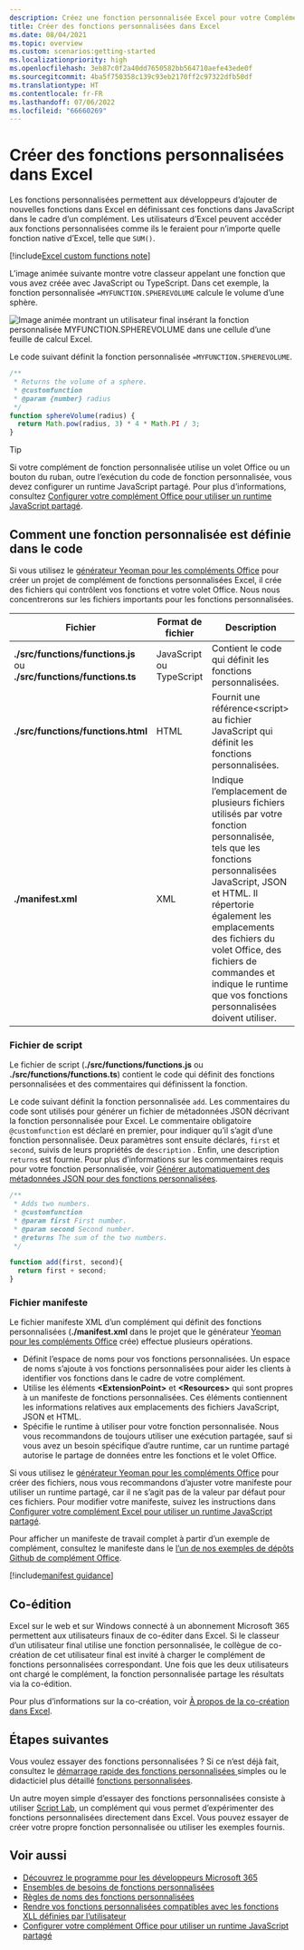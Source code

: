 ```yaml
---
description: Créez une fonction personnalisée Excel pour votre Complément Office.
title: Créer des fonctions personnalisées dans Excel
ms.date: 08/04/2021
ms.topic: overview
ms.custom: scenarios:getting-started
ms.localizationpriority: high
ms.openlocfilehash: 3eb87c0f2a40dd7650582bb564710aefe43ede0f
ms.sourcegitcommit: 4ba5f750358c139c93eb2170ff2c97322dfb50df
ms.translationtype: HT
ms.contentlocale: fr-FR
ms.lasthandoff: 07/06/2022
ms.locfileid: "66660269"
---
```

# <a name="create-custom-functions-in-excel"></a>Créer des fonctions personnalisées dans Excel

Les fonctions personnalisées permettent aux développeurs d’ajouter de nouvelles fonctions dans Excel en définissant ces fonctions dans JavaScript dans le cadre d’un complément. Les utilisateurs d’Excel peuvent accéder aux fonctions personnalisées comme ils le feraient pour n’importe quelle fonction native d’Excel, telle que `SUM()`.

[!include[Excel custom functions note](../includes/excel-custom-functions-note.md)]

L’image animée suivante montre votre classeur appelant une fonction que vous avez créée avec JavaScript ou TypeScript. Dans cet exemple, la fonction personnalisée `=MYFUNCTION.SPHEREVOLUME` calcule le volume d’une sphère.

![Image animée montrant un utilisateur final insérant la fonction personnalisée MYFUNCTION.SPHEREVOLUME dans une cellule d’une feuille de calcul Excel.](../images/SphereVolumeNew.gif)

Le code suivant définit la fonction personnalisée `=MYFUNCTION.SPHEREVOLUME`.

```js
/**
 * Returns the volume of a sphere.
 * @customfunction
 * @param {number} radius
 */
function sphereVolume(radius) {
  return Math.pow(radius, 3) * 4 * Math.PI / 3;
}
```

> [!TIP]
> Si votre complément de fonction personnalisée utilise un volet Office ou un bouton du ruban, outre l’exécution du code de fonction personnalisée, vous devez configurer un runtime JavaScript partagé. Pour plus d’informations, consultez [Configurer votre complément Office pour utiliser un runtime JavaScript partagé](../develop/configure-your-add-in-to-use-a-shared-runtime.md).

## <a name="how-a-custom-function-is-defined-in-code"></a>Comment une fonction personnalisée est définie dans le code

Si vous utilisez le [générateur Yeoman pour les compléments Office](../develop/yeoman-generator-overview.md) pour créer un projet de complément de fonctions personnalisées Excel, il crée des fichiers qui contrôlent vos fonctions et votre volet Office. Nous nous concentrerons sur les fichiers importants pour les fonctions personnalisées.

| Fichier | Format de fichier | Description |
|------|-------------|-------------|
| **./src/functions/functions.js**<br/>ou<br/>**./src/functions/functions.ts** | JavaScript<br/>ou<br/>TypeScript | Contient le code qui définit les fonctions personnalisées. |
| **./src/functions/functions.html** | HTML | Fournit une référence&lt;script&gt; au fichier JavaScript qui définit les fonctions personnalisées. |
| **./manifest.xml** | XML | Indique l’emplacement de plusieurs fichiers utilisés par votre fonction personnalisée, tels que les fonctions personnalisées JavaScript, JSON et HTML. Il répertorie également les emplacements des fichiers du volet Office, des fichiers de commandes et indique le runtime que vos fonctions personnalisées doivent utiliser. |

### <a name="script-file"></a>Fichier de script

Le fichier de script (**./src/functions/functions.js** ou **./src/functions/functions.ts**) contient le code qui définit des fonctions personnalisées et des commentaires qui définissent la fonction.

Le code suivant définit la fonction personnalisée `add`. Les commentaires du code sont utilisés pour générer un fichier de métadonnées JSON décrivant la fonction personnalisée pour Excel. Le commentaire obligatoire `@customfunction` est déclaré en premier, pour indiquer qu’il s’agit d’une fonction personnalisée. Deux paramètres sont ensuite déclarés, `first` et `second`, suivis de leurs propriétés de `description` . Enfin, une description `returns` est fournie. Pour plus d’informations sur les commentaires requis pour votre fonction personnalisée, voir [Générer automatiquement des métadonnées JSON pour des fonctions personnalisées](custom-functions-json-autogeneration.md).

```js
/**
 * Adds two numbers.
 * @customfunction 
 * @param first First number.
 * @param second Second number.
 * @returns The sum of the two numbers.
 */

function add(first, second){
  return first + second;
}
```

### <a name="manifest-file"></a>Fichier manifeste

Le fichier manifeste XML d’un complément qui définit des fonctions personnalisées (**./manifest.xml** dans le projet que le générateur [Yeoman pour les compléments Office](../develop/yeoman-generator-overview.md) crée) effectue plusieurs opérations.

- Définit l’espace de noms pour vos fonctions personnalisées. Un espace de noms s’ajoute à vos fonctions personnalisées pour aider les clients à identifier vos fonctions dans le cadre de votre complément.
- Utilise les éléments **\<ExtensionPoint\>** et **\<Resources\>** qui sont propres à un manifeste de fonctions personnalisées. Ces éléments contiennent les informations relatives aux emplacements des fichiers JavaScript, JSON et HTML.
- Spécifie le runtime à utiliser pour votre fonction personnalisée. Nous vous recommandons de toujours utiliser une exécution partagée, sauf si vous avez un besoin spécifique d’autre runtime, car un runtime partagé autorise le partage de données entre les fonctions et le volet Office.

Si vous utilisez le [générateur Yeoman pour les compléments Office](../develop/yeoman-generator-overview.md) pour créer des fichiers, nous vous recommandons d’ajuster votre manifeste pour utiliser un runtime partagé, car il ne s’agit pas de la valeur par défaut pour ces fichiers. Pour modifier votre manifeste, suivez les instructions dans [Configurer votre complément Excel pour utiliser un runtime JavaScript partagé](../develop/configure-your-add-in-to-use-a-shared-runtime.md).

Pour afficher un manifeste de travail complet à partir d’un exemple de complément, consultez le manifeste dans le [l’un de nos exemples de dépôts Github de complément Office](https://github.com/OfficeDev/Office-Add-in-samples/blob/main/Samples/excel-shared-runtime-global-state/manifest.xml).

[!include[manifest guidance](../includes/manifest-guidance.md)]

## <a name="coauthoring"></a>Co-édition

Excel sur le web et sur Windows connecté à un abonnement Microsoft 365 permettent aux utilisateurs finaux de co-éditer dans Excel. Si le classeur d’un utilisateur final utilise une fonction personnalisée, le collègue de co-création de cet utilisateur final est invité à charger le complément de fonctions personnalisées correspondant. Une fois que les deux utilisateurs ont chargé le complément, la fonction personnalisée partage les résultats via la co-édition.

Pour plus d’informations sur la co-création, voir [À propos de la co-création dans Excel](/office/vba/excel/concepts/about-coauthoring-in-excel).

## <a name="next-steps"></a>Étapes suivantes

Vous voulez essayer des fonctions personnalisées ? Si ce n’est déjà fait, consultez le [démarrage rapide des fonctions personnalisées ](../quickstarts/excel-custom-functions-quickstart.md)simples ou le didacticiel plus détaillé [fonctions personnalisées](../tutorials/excel-tutorial-create-custom-functions.md).

Un autre moyen simple d’essayer des fonctions personnalisées consiste à utiliser [Script Lab](https://appsource.microsoft.com/product/office/WA104380862?src=office&corrid=1ada79ac-6392-438d-bb16-fce6994a2a7e&omexanonuid=f7b03101-ec22-4270-a274-bcf16c762039&referralurl=https%3a%2f%2fgithub.com%2fofficedev%2fscript-lab), un complément qui vous permet d’expérimenter des fonctions personnalisées directement dans Excel. Vous pouvez essayer de créer votre propre fonction personnalisée ou utiliser les exemples fournis.

## <a name="see-also"></a>Voir aussi

* [Découvrez le programme pour les développeurs Microsoft 365](https://developer.microsoft.com/microsoft-365/dev-program)
* [Ensembles de besoins de fonctions personnalisées](/javascript/api/requirement-sets/excel/custom-functions-requirement-sets)
* [Règles de noms des fonctions personnalisées](custom-functions-naming.md)
* [Rendre vos fonctions personnalisées compatibles avec les fonctions XLL définies par l’utilisateur](make-custom-functions-compatible-with-xll-udf.md)
* [Configurer votre complément Office pour utiliser un runtime JavaScript partagé](../develop/configure-your-add-in-to-use-a-shared-runtime.md)
